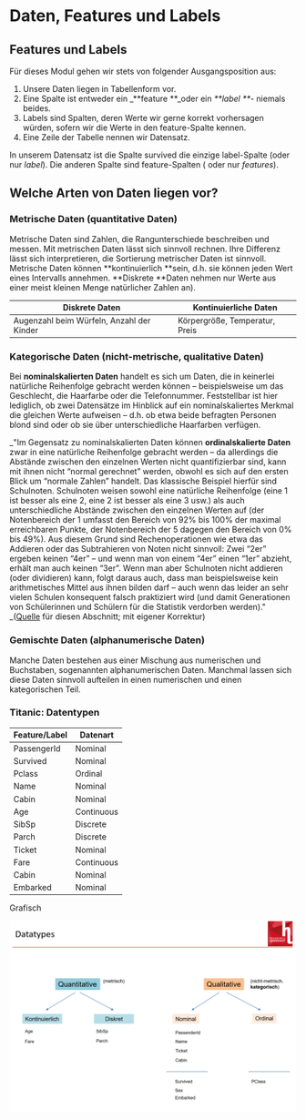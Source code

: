 # Daten, Features und Labels

## Features und Labels

Für dieses Modul gehen wir stets von folgender Ausgangsposition aus:

1. Unsere Daten liegen in Tabellenform vor.
2. Eine Spalte ist entweder ein _**feature **_oder ein _**label **_- niemals beides.
3. Labels sind Spalten, deren Werte wir gerne korrekt vorhersagen würden, sofern wir die Werte in den feature-Spalte kennen.
4. Eine Zeile der Tabelle nennen wir Datensatz. 

In unserem Datensatz ist die Spalte survived die einzige label-Spalte (oder nur _label_). Die anderen Spalte sind feature-Spalten ( oder nur _features_).

## Welche Arten von Daten liegen vor?

### Metrische Daten (quantitative Daten)

Metrische Daten sind Zahlen, die Rangunterschiede beschreiben und messen. Mit metrischen Daten lässt sich sinnvoll rechnen. Ihre Differenz lässt sich interpretieren, die Sortierung metrischer Daten ist sinnvoll. Metrische Daten können  **kontinuierlich **sein, d.h. sie können jeden Wert eines Intervalls annehmen. **Diskrete **Daten nehmen nur Werte aus einer meist kleinen Menge natürlicher Zahlen an).

| Diskrete Daten                            | Kontinuierliche Daten          |
| ----------------------------------------- | ------------------------------ |
| Augenzahl beim Würfeln, Anzahl der Kinder | Körpergröße, Temperatur, Preis |

### Kategorische Daten (nicht-metrische, qualitative Daten)

Bei **nominalskalierten Daten** handelt es sich um Daten, die in keinerlei natürliche Reihenfolge gebracht werden können – beispielsweise um das Geschlecht, die Haarfarbe oder die Telefonnummer. Feststellbar ist hier lediglich, ob zwei Datensätze im Hinblick auf ein nominalskaliertes Merkmal die gleichen Werte aufweisen – d.h. ob etwa beide befragten Personen blond sind oder ob sie über unterschiedliche Haarfarben verfügen. 

_"Im Gegensatz zu nominalskalierten Daten können **ordinalskalierte Daten** zwar in eine natürliche Reihenfolge gebracht werden – da allerdings die Abstände zwischen den einzelnen Werten nicht quantifizierbar sind, kann mit ihnen nicht “normal gerechnet” werden, obwohl es sich auf den ersten Blick um “normale Zahlen” handelt. Das klassische Beispiel hierfür sind Schulnoten. Schulnoten weisen sowohl eine natürliche Reihenfolge (eine 1 ist besser als eine 2, eine 2 ist besser als eine 3 usw.) als auch unterschiedliche Abstände zwischen den einzelnen Werten auf (der Notenbereich der 1 umfasst den Bereich von 92% bis 100% der maximal erreichbaren Punkte, der Notenbereich der 5 dagegen den Bereich von 0% bis 49%). Aus diesem Grund sind Rechenoperationen wie etwa das Addieren oder das Subtrahieren von Noten nicht sinnvoll: Zwei “2er” ergeben keinen “4er” – und wenn man von einem “4er” einen “1er” abzieht, erhält man auch keinen “3er”. Wenn man aber Schulnoten nicht addieren (oder dividieren) kann, folgt daraus auch, dass man beispielsweise kein arithmetisches Mittel aus ihnen bilden darf – auch wenn das leider an sehr vielen Schulen konsequent falsch praktiziert wird (und damit Generationen von Schülerinnen und Schülern für die Statistik verdorben werden)."  _([Quelle](https://wissenschafts-thurm.de/grundlagen-der-statistik-wie-unterscheidet-man-zwischen-nominal-ordinal-und-kardinalskala/) für diesen Abschnitt; mit eigener Korrektur)

### Gemischte Daten (alphanumerische Daten)

Manche Daten bestehen aus einer Mischung aus numerischen und Buchstaben, sogenannten alphanumerischen Daten. Manchmal lassen sich diese Daten sinnvoll aufteilen in einen numerischen und einen kategorischen Teil. 

### Titanic: Datentypen

| Feature/Label | Datenart   |
| ------------- | ---------- |
| PassengerId   | Nominal    |
| Survived      | Nominal    |
| Pclass        | Ordinal    |
| Name          | Nominal    |
| Cabin         | Nominal    |
| Age           | Continuous |
| SibSp         | Discrete   |
| Parch         | Discrete   |
| Ticket        | Nominal    |
| Fare          | Continuous |
| Cabin         | Nominal    |
| Embarked      | Nominal    |

Grafisch

![](<../../../.gitbook/assets/image (64).png>)
